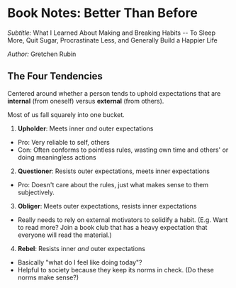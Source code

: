 # Book Notes: Better Than Before

*Subtitle:* What I Learned About Making and Breaking Habits -- To Sleep More, Quit Sugar, Procrastinate Less, and Generally Build a Happier Life

*Author:* Gretchen Rubin

## The Four Tendencies

Centered around whether a person tends to uphold expectations that are **internal** (from oneself) versus **external** (from others).

Most of us fall squarely into one bucket.

1. **Upholder**: Meets inner *and* outer expectations
  - Pro: Very reliable to self, others
  - Con: Often conforms to pointless rules, wasting own time and others' or doing meaningless actions
2. **Questioner**: Resists outer expectations, meets inner expectations
  - Pro: Doesn't care about the rules, just what makes sense to them subjectively.
3. **Obliger**: Meets outer expectations, resists inner expectations
  - Really needs to rely on external motivators to solidify a habit. (E.g. Want to read more? Join a book club that has a heavy expectation that everyone will read the material.)
4. **Rebel**: Resists inner *and* outer expectations
  - Basically "what do I feel like doing today"?
  - Helpful to society because they keep its norms in check. (Do these norms make sense?)
